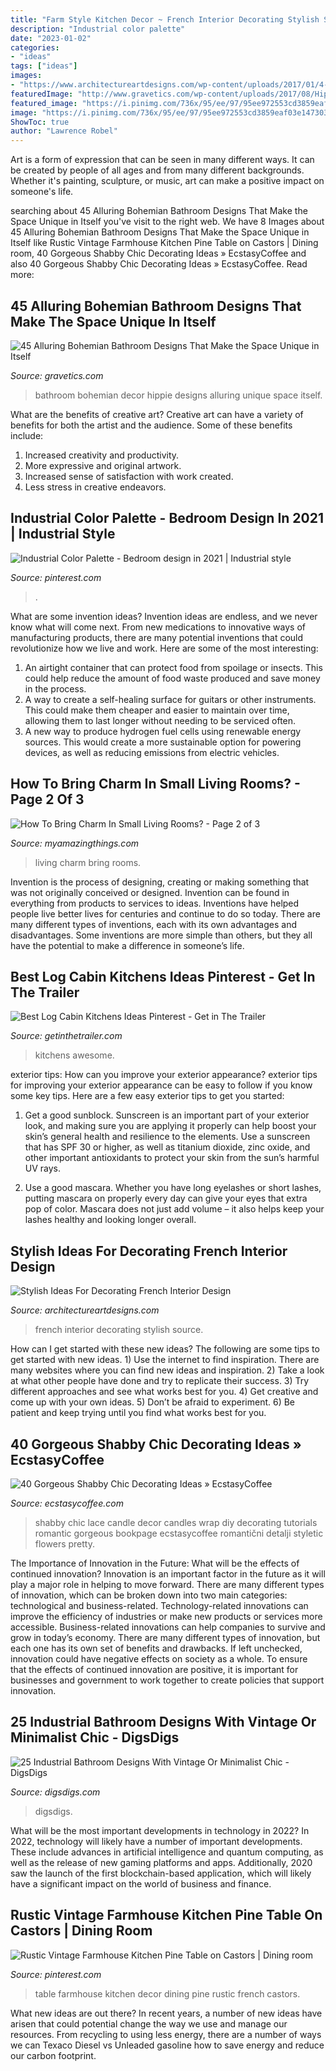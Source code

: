 ```yaml
---
title: "Farm Style Kitchen Decor ~ French Interior Decorating Stylish Source"
description: "Industrial color palette"
date: "2023-01-02"
categories:
- "ideas"
tags: ["ideas"]
images:
- "https://www.architectureartdesigns.com/wp-content/uploads/2017/01/4-50.jpg"
featuredImage: "http://www.gravetics.com/wp-content/uploads/2017/08/Hippie-Style-Bathroom-Decor.jpg"
featured_image: "https://i.pinimg.com/736x/95/ee/97/95ee972553cd3859eaf03e147303a98a.jpg"
image: "https://i.pinimg.com/736x/95/ee/97/95ee972553cd3859eaf03e147303a98a.jpg"
ShowToc: true
author: "Lawrence Robel"
---
```



Art is a form of expression that can be seen in many different ways. It can be created by people of all ages and from many different backgrounds. Whether it's painting, sculpture, or music, art can make a positive impact on someone's life.

	

		
searching about 45 Alluring Bohemian Bathroom Designs That Make the Space Unique in Itself you've visit to the right web. We have 8 Images about 45 Alluring Bohemian Bathroom Designs That Make the Space Unique in Itself like Rustic Vintage Farmhouse Kitchen Pine Table on Castors | Dining room, 40 Gorgeous Shabby Chic Decorating Ideas » EcstasyCoffee and also 40 Gorgeous Shabby Chic Decorating Ideas » EcstasyCoffee. Read more:
		
    
## 45 Alluring Bohemian Bathroom Designs That Make The Space Unique In Itself

<img loading=lazy src="http://www.gravetics.com/wp-content/uploads/2017/08/Hippie-Style-Bathroom-Decor.jpg" onerror="this.onerror=null;this.src='https://tse4.mm.bing.net/th?id=OIP.7H1I_-4SU6lpr3aTCCkSUQHaLH&amp;pid=15.1';" alt="45 Alluring Bohemian Bathroom Designs That Make the Space Unique in Itself">

_Source: gravetics.com_

>bathroom bohemian decor hippie designs alluring unique space itself. 

	

What are the benefits of creative art?
Creative art can have a variety of benefits for both the artist and the audience. Some of these benefits include: 
1. Increased creativity and productivity.
2. More expressive and original artwork.
3. Increased sense of satisfaction with work created. 
4. Less stress in creative endeavors.

    
## Industrial Color Palette - Bedroom Design In 2021 | Industrial Style

<img loading=lazy src="https://i.pinimg.com/736x/95/ee/97/95ee972553cd3859eaf03e147303a98a.jpg" onerror="this.onerror=null;this.src='https://tse1.mm.bing.net/th?id=OIP.eVrwrHzNLPZqwSz6uzLLHAHaLH&amp;pid=15.1';" alt="Industrial Color Palette - Bedroom design in 2021 | Industrial style">

_Source: pinterest.com_

>. 

	

What are some invention ideas?
Invention ideas are endless, and we never know what will come next. From new medications to innovative ways of manufacturing products, there are many potential inventions that could revolutionize how we live and work. Here are some of the most interesting: 
1. An airtight container that can protect food from spoilage or insects. This could help reduce the amount of food waste produced and save money in the process. 
2. A way to create a self-healing surface for guitars or other instruments. This could make them cheaper and easier to maintain over time, allowing them to last longer without needing to be serviced often. 
3. A new way to produce hydrogen fuel cells using renewable energy sources. This would create a more sustainable option for powering devices, as well as reducing emissions from electric vehicles. 

    
## How To Bring Charm In Small Living Rooms? - Page 2 Of 3

<img loading=lazy src="http://myamazingthings.com/wp-content/uploads/2017/10/small-living-room-6-.jpg" onerror="this.onerror=null;this.src='https://tse2.mm.bing.net/th?id=OIP.M1HF8FlEa1K9kgZiluZvigHaLG&amp;pid=15.1';" alt="How To Bring Charm In Small Living Rooms? - Page 2 of 3">

_Source: myamazingthings.com_

>living charm bring rooms. 

	

Invention is the process of designing, creating or making something that was not originally conceived or designed. Invention can be found in everything from products to services to ideas. Inventions have helped people live better lives for centuries and continue to do so today. There are many different types of inventions, each with its own advantages and disadvantages. Some inventions are more simple than others, but they all have the potential to make a difference in someone’s life.

    
## Best Log Cabin Kitchens Ideas Pinterest - Get In The Trailer

<img loading=lazy src="https://cdn.getinthetrailer.com/wp-content/uploads/best-log-cabin-kitchens-ideas-pinterest_153038.jpg" onerror="this.onerror=null;this.src='https://tse3.mm.bing.net/th?id=OIP.jrP-HV40xwn88A1YbKHF0QHaLZ&amp;pid=15.1';" alt="Best Log Cabin Kitchens Ideas Pinterest - Get in The Trailer">

_Source: getinthetrailer.com_

>kitchens awesome. 

	

exterior tips: How can you improve your exterior appearance?
exterior tips for improving your exterior appearance can be easy to follow if you know some key tips. Here are a few easy exterior tips to get you started:
1. Get a good sunblock. Sunscreen is an important part of your exterior look, and making sure you are applying it properly can help boost your skin’s general health and resilience to the elements. Use a sunscreen that has SPF 30 or higher, as well as titanium dioxide, zinc oxide, and other important antioxidants to protect your skin from the sun’s harmful UV rays.

2. Use a good mascara. Whether you have long eyelashes or short lashes, putting mascara on properly every day can give your eyes that extra pop of color. Mascara does not just add volume – it also helps keep your lashes healthy and looking longer overall.

    
## Stylish Ideas For Decorating French Interior Design

<img loading=lazy src="https://www.architectureartdesigns.com/wp-content/uploads/2017/01/4-50.jpg" onerror="this.onerror=null;this.src='https://tse2.mm.bing.net/th?id=OIP.V-qzSj0OMxF_zwdIkIHWzAHaLH&amp;pid=15.1';" alt="Stylish Ideas For Decorating French Interior Design">

_Source: architectureartdesigns.com_

>french interior decorating stylish source. 

	

How can I get started with these new ideas?
The following are some tips to get started with new ideas. 1) Use the internet to find inspiration. There are many websites where you can find new ideas and inspiration. 2) Take a look at what other people have done and try to replicate their success. 3) Try different approaches and see what works best for you. 4) Get creative and come up with your own ideas. 5) Don’t be afraid to experiment. 6) Be patient and keep trying until you find what works best for you.

    
## 40 Gorgeous Shabby Chic Decorating Ideas » EcstasyCoffee

<img loading=lazy src="https://i0.wp.com/www.ecstasycoffee.com/wp-content/uploads/2016/10/Vintage-Lace-and-Bookpage-Candle-Wrap.jpg?resize=600%2C901" onerror="this.onerror=null;this.src='https://tse1.mm.bing.net/th?id=OIP.39lIOi9GzYAkxniRYZFlIQHaLH&amp;pid=15.1';" alt="40 Gorgeous Shabby Chic Decorating Ideas » EcstasyCoffee">

_Source: ecstasycoffee.com_

>shabby chic lace candle decor candles wrap diy decorating tutorials romantic gorgeous bookpage ecstasycoffee romantični detalji styletic flowers pretty. 

	

The Importance of Innovation in the Future: What will be the effects of continued innovation?
Innovation is an important factor in the future as it will play a major role in helping to move forward. There are many different types of innovation, which can be broken down into two main categories: technological and business-related. Technology-related innovations can improve the efficiency of industries or make new products or services more accessible. Business-related innovations can help companies to survive and grow in today’s economy. There are many different types of innovation, but each one has its own set of benefits and drawbacks. If left unchecked, innovation could have negative effects on society as a whole. To ensure that the effects of continued innovation are positive, it is important for businesses and government to work together to create policies that support innovation.

    
## 25 Industrial Bathroom Designs With Vintage Or Minimalist Chic - DigsDigs

<img loading=lazy src="https://www.digsdigs.com/photos/striking-industrial-bathroom-designs-26-554x738.jpg" onerror="this.onerror=null;this.src='https://tse1.mm.bing.net/th?id=OIP.kIodefdWlAWo8AckJ6cepQHaJ3&amp;pid=15.1';" alt="25 Industrial Bathroom Designs With Vintage Or Minimalist Chic - DigsDigs">

_Source: digsdigs.com_

>digsdigs. 

	

What will be the most important developments in technology in 2022?
In 2022, technology will likely have a number of important developments. These include advances in artificial intelligence and quantum computing, as well as the release of new gaming platforms and apps. Additionally, 2020 saw the launch of the first blockchain-based application, which will likely have a significant impact on the world of business and finance.

    
## Rustic Vintage Farmhouse Kitchen Pine Table On Castors | Dining Room

<img loading=lazy src="https://i.pinimg.com/736x/25/9a/0b/259a0b65f7efce1221ca79d389a4de83--pine-table-castors.jpg" onerror="this.onerror=null;this.src='https://tse3.mm.bing.net/th?id=OIP.hrfhl0_bd7fNEbenS0mf3AHaLH&amp;pid=15.1';" alt="Rustic Vintage Farmhouse Kitchen Pine Table on Castors | Dining room">

_Source: pinterest.com_

>table farmhouse kitchen decor dining pine rustic french castors. 

	

What new ideas are out there?
In recent years, a number of new ideas have arisen that could potential change the way we use and manage our resources. From recycling to using less energy, there are a number of ways we can Texaco Diesel vs Unleaded gasoline how to save energy and reduce our carbon footprint.

